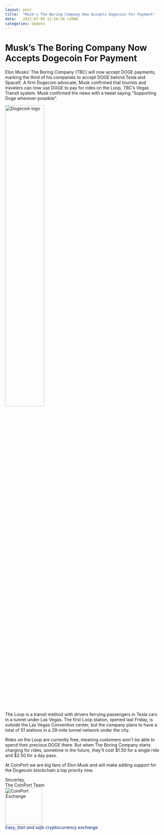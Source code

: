 ```yaml
---
layout: post
title:  "Musk's The Boring Company Now Accepts Dogecoin For Payment"
date:   2022-07-08 12:10:10 +1000
categories: Update
---
```

# Musk’s The Boring Company Now Accepts Dogecoin For Payment

Elon Musks’ The Boring Company (TBC) will now accept DOGE payments, marking the third of his companies to accept DOGE behind Tesla and SpaceX.  A firm Dogecoin advocate, Musk confirmed that tourists and travelers can now use DOGE to pay for rides on the Loop, TBC’s Vegas Transit system. Musk confirmed the news with a  tweet saying “Supporting Doge wherever possible”.

<img src="Dogecoin_Logo.png" alt="Dogecoin logo" class="center"  width= 50%>

The Loop is a transit method with drivers ferrying passengers in Tesla cars in a tunnel under Las Vegas. The first Loop station, opened last Friday, is outside the Las Vegas Convention center, but the company plans to have a total of 51 stations in a 29-mile tunnel network under the city.

Rides on the Loop are currently free, meaning customers won't be able to spend their precious DOGE there. But when The Boring Company starts charging for rides, sometime in the future, they'll cost $1.50 for a single ride and $2.50 for a day pass.

At CoinPort we are big fans of Elon Musk and will make adding support for the Dogecoin blockchain a top priority now.


<p>
Sincerley, <br />
The CoinPort Team <br />
<img src="https://doc.coinport.com.au/images/logos/signature_logo.png" alt="CoinPort Exchange" width="120" /><br />
<span style="color: #022873;"><em>Easy, fast and safe cryptocurrency exchange</em></span>
</p>
